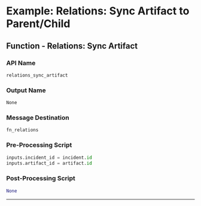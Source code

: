 <!--
    DO NOT MANUALLY EDIT THIS FILE
    THIS FILE IS AUTOMATICALLY GENERATED WITH resilient-sdk codegen
    Generated with resilient-sdk v51.0.0.2.575
-->

# Example: Relations: Sync Artifact to Parent/Child

## Function - Relations: Sync Artifact

### API Name
`relations_sync_artifact`

### Output Name
`None`

### Message Destination
`fn_relations`

### Pre-Processing Script
```python
inputs.incident_id = incident.id
inputs.artifact_id = artifact.id

```

### Post-Processing Script
```python
None
```

---

